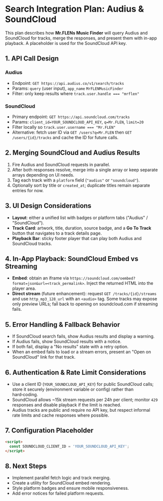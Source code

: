 # Search Integration Plan: Audius & SoundCloud

This plan describes how **Mr.FLENs Music Finder** will query Audius and SoundCloud for
tracks, merge the responses, and present them with in-app playback. A
placeholder is used for the SoundCloud API key.

## 1. API Call Design

### Audius
- Endpoint: `GET https://api.audius.co/v1/search/tracks`
- Params: `query` (user input), `app_name` `MrFLENMusicFinder`
- Filter: only keep results where `track.user.handle === "mrflen"`

### SoundCloud
- Primary endpoint: `GET https://api.soundcloud.com/tracks`
- Params: `client_id=YOUR_SOUNDCLOUD_API_KEY`, `q=Mr.FLEN`, `limit=20`
- Filter locally so `track.user.username === "Mr.FLEN"`
- Alternative: fetch user ID via `GET /users?q=Mr.FLEN` then `GET /users/{id}/tracks`
  and cache the ID for future calls.

## 2. Merging SoundCloud and Audius Results

1. Fire Audius and SoundCloud requests in parallel.
2. After both responses resolve, merge into a single array or keep separate
   arrays depending on UI needs.
3. Tag each track with a `platform` field (`"audius"` or `"soundcloud"`).
4. Optionally sort by title or `created_at`; duplicate titles remain separate
   entries for now.

## 3. UI Design Considerations

- **Layout**: either a unified list with badges or platform tabs
  ("Audius" / "SoundCloud").
- **Track Card**: artwork, title, duration, source badge, and a **Go To Track**
  button that navigates to a track details page.
- **Playback Bar**: sticky footer player that can play both Audius and
  SoundCloud tracks.

## 4. In-App Playback: SoundCloud Embed vs Streaming

- **Embed**: obtain an iframe via `https://soundcloud.com/oembed?format=json&url=<track_permalink>`.
  Inject the returned HTML into the player area.
- **Direct stream** (future enhancement): request
  `GET /tracks/{id}/streams` and use `http_mp3_128_url` with an `<audio>` tag.
  Some tracks may expose only preview URLs; fall back to opening on
  soundcloud.com if streaming fails.

## 5. Error Handling & Fallback Behavior

- If SoundCloud search fails, show Audius results and display a warning.
- If Audius fails, show SoundCloud results with a notice.
- If both fail, display a "No results" state with a retry option.
- When an embed fails to load or a stream errors, present an "Open on
  SoundCloud" link for that track.

## 6. Authentication & Rate Limit Considerations

- Use a client ID (`YOUR_SOUNDCLOUD_API_KEY`) for public SoundCloud calls; store
  it securely (environment variable or config) rather than hard‑coding.
- SoundCloud allows ~15k stream requests per 24h per client; monitor `429`
  responses and disable playback if the limit is reached.
- Audius tracks are public and require no API key, but respect informal rate
  limits and cache responses where possible.

## 7. Configuration Placeholder

```html
<script>
  const SOUNDCLOUD_CLIENT_ID = 'YOUR_SOUNDCLOUD_API_KEY';
</script>
```

## 8. Next Steps

- Implement parallel fetch logic and track merging.
- Create a utility for SoundCloud embed rendering.
- Style platform badges and ensure mobile responsiveness.
- Add error notices for failed platform requests.
